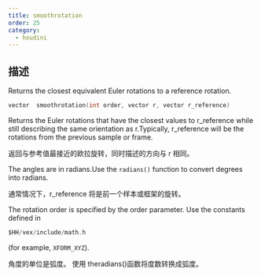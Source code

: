 ```yaml
---
title: smoothrotation
order: 25
category:
  - houdini
---
```

    
## 描述

Returns the closest equivalent Euler rotations to a reference rotation.

```c
vector  smoothrotation(int order, vector r, vector r_reference)
```

Returns the Euler rotations that have the closest values to r_reference while
still describing the same orientation as r.Typically, r_reference will be the
rotations from the previous sample or frame.

返回与参考值最接近的欧拉旋转，同时描述的方向与 r 相同。

The angles are in radians.Use the `radians()` function to convert degrees into
radians.

通常情况下，r_reference 将是前一个样本或框架的旋转。

The rotation order is specified by the order parameter. Use the constants
defined in

```c
$HH/vex/include/math.h
```

(for example, `XFORM_XYZ`).

角度的单位是弧度。 使用 theradians()函数将度数转换成弧度。
